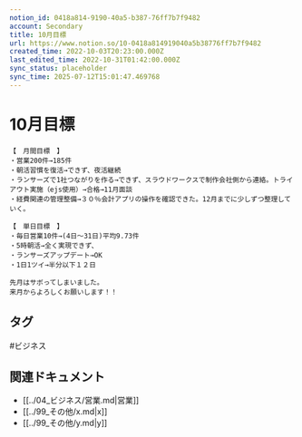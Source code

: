 ```yaml
---
notion_id: 0418a814-9190-40a5-b387-76ff7b7f9482
account: Secondary
title: 10月目標
url: https://www.notion.so/10-0418a814919040a5b38776ff7b7f9482
created_time: 2022-10-03T20:23:00.000Z
last_edited_time: 2022-10-31T01:42:00.000Z
sync_status: placeholder
sync_time: 2025-07-12T15:01:47.469768
---
```

# 10月目標

```plain text
【　月間目標　】
・営業200件→185件
・朝活習慣を復活→できず、夜活継続
・ランサーズで1社つながりを作る→できず、スラウドワークスで制作会社側から連絡。トライアウト実施（ejs使用）→合格→11月面談
・経費関連の管理整備→３０％会計アプリの操作を確認できた。12月までに少しずつ整理していく。

【　単日目標　】
・毎日営業10件→(4日〜31日)平均9.73件
・5時朝活→全く実現できず、
・ランサーズアップデート→OK
・1日1ツイ→半分以下１２日

先月はサボってしまいました。
来月からよろしくお願いします！！
```

## タグ

#ビジネス 

## 関連ドキュメント

- [[../04_ビジネス/営業.md|営業]]
- [[../99_その他/x.md|x]]
- [[../99_その他/y.md|y]]
